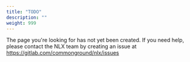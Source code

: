 ```yaml
---
title: "TODO"
description: ""
weight: 999
---
```


The page you're looking for has not yet been created. If you need help, please contact the NLX team by creating an issue at https://gitlab.com/commonground/nlx/issues
